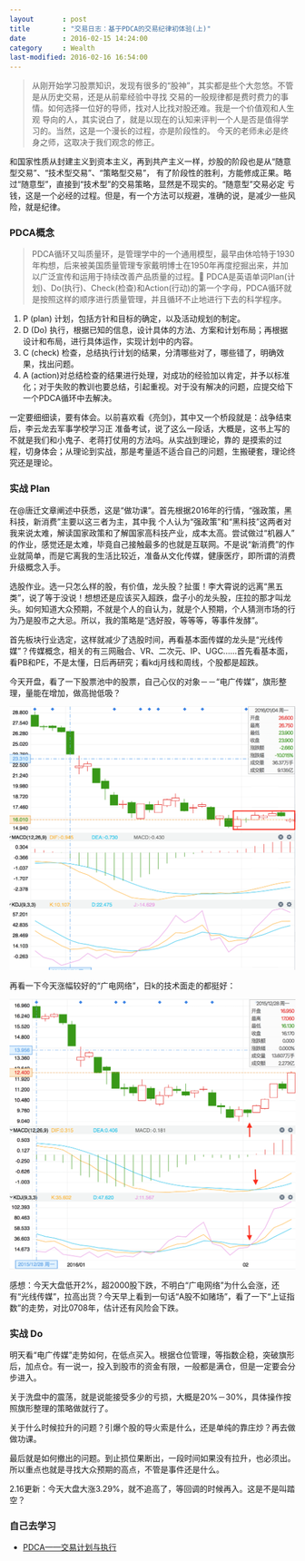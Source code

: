 ```yaml
---
layout       : post
title        : "交易日志：基于PDCA的交易纪律初体验(上)"
date         : 2016-02-15 14:24:00
category     : Wealth
last-modified: 2016-02-16 16:54:00
---
```


>从刚开始学习股票知识，发现有很多的“股神”，其实都是些个大忽悠。不管是从历史交易，还是从前辈经验中寻找
交易的一般规律都是费时费力的事情。如何选择一位好的导师，找对人比找对股还难。我是一个价值观和人生观
导向的人，其实说白了，就是以现在的认知来评判一个人是否是值得学习的。当然，这是一个漫长的过程，亦是阶段性的。
今天的老师未必是终身之师，这取决于我们观念的修正。

和国家性质从封建主义到资本主义，再到共产主义一样，炒股的阶段也是从“随意型交易”、“技术型交易”、“策略型交易”，
有了阶段性的胜利，方能修成正果。略过“随意型”，直接到“技术型”的交易策略，显然是不现实的。“随意型”交易必定
亏钱，这是一个必经的过程。但是，有一个方法可以规避，准确的说，是减少一些风险，就是纪律。

### PDCA概念

>PDCA循环又叫质量环，是管理学中的一个通用模型，最早由休哈特于1930年构想，后来被美国质量管理专家戴明博士在1950年再度挖掘出来，并加以广泛宣传和运用于持续改善产品质量的过程。
PDCA是英语单词Plan(计划)、Do(执行)、Check(检查)和Action(行动)的第一个字母，PDCA循环就是按照这样的顺序进行质量管理，并且循环不止地进行下去的科学程序。

1. P (plan) 计划，包括方针和目标的确定，以及活动规划的制定。
2. D (Do) 执行，根据已知的信息，设计具体的方法、方案和计划布局；再根据设计和布局，进行具体运作，实现计划中的内容。
3. C (check) 检查，总结执行计划的结果，分清哪些对了，哪些错了，明确效果，找出问题。
4. A (action)对总结检查的结果进行处理，对成功的经验加以肯定，并予以标准化；对于失败的教训也要总结，引起重视。对于没有解决的问题，应提交给下一个PDCA循环中去解决。

一定要细细读，要有体会。以前喜欢看《亮剑》，其中又一个桥段就是：战争结束后，李云龙去军事学校学习正
准备考试，说了这么一段话，大概是，这书上写的不就是我们和小鬼子、老蒋打仗用的方法吗。从实战到理论，靠的
是摸索的过程，切身体会；从理论到实战，那是考量适不适合自己的问题，生搬硬套，理论终究还是理论。

### 实战 Plan

在@唐迁文章阐述中获悉，这是“做功课”。首先根据2016年的行情，“强政策，黑科技，新消费”主要以这三者为主，其中我
个人认为“强政策”和“黑科技”这两者对我来说太难，解读国家政策和了解国家高科技产业，成本太高。尝试做过“机器人”
的作业，感觉还是太难，毕竟自己接触最多的也就是互联网。不是说“新消费”的作业就简单，而是它离我的生活比较近，准备从文化传媒，健康医疗，即所谓的消费升级概念入手。

选股作业。选一只怎么样的股，有价值，龙头股？扯蛋！李大霄说的远离“黑五类”，说了等于没说！想想还是应该买入超跌，盘子小的龙头股，庄拉的那才叫龙头。如何知道大众预期，不就是个人的自认为，就是个人预期，个人猜测市场的行为乃是股市之大忌。所以，我的策略是“选好股，等等等，等事件发酵”。

首先板块行业选定，这样就减少了选股时间，再看基本面传媒的龙头是“光线传媒”？传媒概念，相关的有三网融合、VR、二次元、IP、UGC......首先看基本面，看PB和PE，不是太懂，日后再研究；看kdj月线和周线，个股都是超跌。

今天开盘，看了一下股票池中的股票，自己心仪的对象－－“电广传媒”，旗形整理，量能在增加，做高抛低吸？

![stock-with-pdca-02](/img/2016/stock-with-pdca-02.png)

再看一下今天涨幅较好的“广电网络”，日k的技术面走的都挺好：

![stock-with-pdca-01](/img/2016/stock-with-pdca-01.png)

感想：今天大盘低开2%，超2000股下跌，不明白“广电网络”为什么会涨，还有“光线传媒”，拉高出货？今天早上看到一句话“A股不如赌场”，看了一下“上证指数”的走势，对比0708年，估计还有风险会下跌。

### 实战 Do

明天看“电广传媒”走势如何，在低点买入。根据仓位管理，等指数企稳，突破旗形后，加点仓。有一说一，投入到股市的资金有限，一般都是满仓，但是一定要会分步进入。

关于洗盘中的震荡，就是说能接受多少的亏损，大概是20%－30%，具体操作按照旗形整理的策略做就行了。

关于什么时候拉升的问题？引爆个股的导火索是什么，还是单纯的靠庄炒？再去做做功课。

最后就是如何撤出的问题。到止损位果断出，一段时间如果没有拉升，也必须出。所以重点也就是寻找大众预期的高点，不管是事件还是什么。

2.16更新：今天大盘大涨3.29%，就不追高了，等回调的时候再入。这是不是叫踏空？

### 自己去学习

- [PDCA——交易计划与执行](http://weibo.com/p/1001603877489008325215?mod=zwenzhang)

